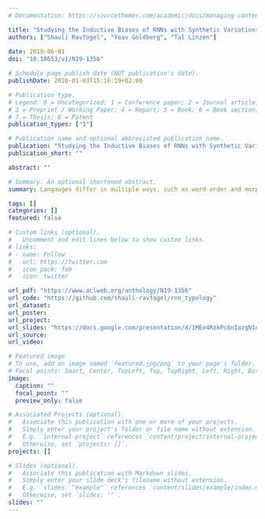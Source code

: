 ```yaml
---
# Documentation: https://sourcethemes.com/academic/docs/managing-content/

title: "Studying the Inductive Biases of RNNs with Synthetic Variations of Natural Languages"
authors: ["Shauli Ravfogel", "Yoav Goldberg", "Tal Linzen"]
               
date: 2019-06-01
doi: "10.18653/v1/N19-1356"

# Schedule page publish date (NOT publication's date).
publishDate: 2020-01-03T15:16:19+02:00

# Publication type.
# Legend: 0 = Uncategorized; 1 = Conference paper; 2 = Journal article;
# 3 = Preprint / Working Paper; 4 = Report; 5 = Book; 6 = Book section;
# 7 = Thesis; 8 = Patent
publication_types: ["1"]

# Publication name and optional abbreviated publication name.
publication: "Studying the Inductive Biases of RNNs with Synthetic Variations of Natural Languages"
publication_short: ""

abstract: ""

# Summary. An optional shortened abstract.
summary: Langauges differ in multiple ways, such as word order and morphological complexity. We study how does this complexity interact with the ability of neural models to learn the syntax of the lagnauge. 

tags: []
categories: []
featured: false

# Custom links (optional).
#   Uncomment and edit lines below to show custom links.
# links:
# - name: Follow
#   url: https://twitter.com
#   icon_pack: fab
#   icon: twitter

url_pdf: "https://www.aclweb.org/anthology/N19-1356"
url_code: "https://github.com/shauli-ravfogel/rnn_typology"
url_dataset:
url_poster:
url_project:
url_slides: "https://docs.google.com/presentation/d/1MEe4RzkPc6nIazgN1oKcepP177K2GUCZtXs4tRormBU/edit?usp=sharing"
url_source:
url_video:

# Featured image
# To use, add an image named `featured.jpg/png` to your page's folder.
# Focal points: Smart, Center, TopLeft, Top, TopRight, Left, Right, BottomLeft, Bottom, BottomRight.
image:
  caption: ""
  focal_point: ""
  preview_only: false

# Associated Projects (optional).
#   Associate this publication with one or more of your projects.
#   Simply enter your project's folder or file name without extension.
#   E.g. `internal-project` references `content/project/internal-project/index.md`.
#   Otherwise, set `projects: []`.
projects: []

# Slides (optional).
#   Associate this publication with Markdown slides.
#   Simply enter your slide deck's filename without extension.
#   E.g. `slides: "example"` references `content/slides/example/index.md`.
#   Otherwise, set `slides: ""`.
slides: ""
---
```


